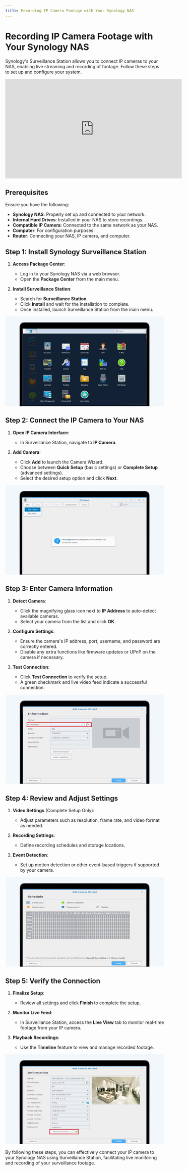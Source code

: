 ```yaml
---
title: Recording IP Camera Footage with Your Synology NAS
---
```


# Recording IP Camera Footage with Your Synology NAS

Synology's Surveillance Station allows you to connect IP cameras to your NAS, enabling live streaming and recording of footage. Follow these steps to set up and configure your system.

<iframe width="560" height="315" src="https://www.youtube.com/embed/dReT37WcQsU?si=A0iUZxAmJq3hgybB&amp;controls=0" title="YouTube video player" frameborder="0" allow="accelerometer; autoplay; clipboard-write; encrypted-media; gyroscope; picture-in-picture; web-share" referrerpolicy="strict-origin-when-cross-origin" allowfullscreen></iframe>

## Prerequisites

Ensure you have the following:

- **Synology NAS**: Properly set up and connected to your network.
- **Internal Hard Drives**: Installed in your NAS to store recordings.
- **Compatible IP Camera**: Connected to the same network as your NAS.
- **Computer**: For configuration purposes.
- **Router**: Connecting your NAS, IP camera, and computer.



## Step 1: Install Synology Surveillance Station

1. **Access Package Center**:
   - Log in to your Synology NAS via a web browser.
   - Open the **Package Center** from the main menu.

2. **Install Surveillance Station**:
   - Search for **Surveillance Station**.
   - Click **Install** and wait for the installation to complete.
   - Once installed, launch Surveillance Station from the main menu.

![alt text](image-32.png)

## Step 2: Connect the IP Camera to Your NAS

1. **Open IP Camera Interface**:
   - In Surveillance Station, navigate to **IP Camera**.

2. **Add Camera**:
   - Click **Add** to launch the Camera Wizard.
   - Choose between **Quick Setup** (basic settings) or **Complete Setup** (advanced settings).
   - Select the desired setup option and click **Next**.

![alt text](image-33.png)

## Step 3: Enter Camera Information

1. **Detect Camera**:
   - Click the magnifying glass icon next to **IP Address** to auto-detect available cameras.
   - Select your camera from the list and click **OK**.

2. **Configure Settings**:
   - Ensure the camera's IP address, port, username, and password are correctly entered.
   - Disable any extra functions like firmware updates or UPnP on the camera if necessary.

3. **Test Connection**:
   - Click **Test Connection** to verify the setup.
   - A green checkmark and live video feed indicate a successful connection.

![alt text](image-34.png)

## Step 4: Review and Adjust Settings

1. **Video Settings** (Complete Setup Only):
   - Adjust parameters such as resolution, frame rate, and video format as needed.

2. **Recording Settings**:
   - Define recording schedules and storage locations.

3. **Event Detection**:
   - Set up motion detection or other event-based triggers if supported by your camera.

![alt text](image-35.png)

## Step 5: Verify the Connection

1. **Finalize Setup**:
   - Review all settings and click **Finish** to complete the setup.

2. **Monitor Live Feed**:
   - In Surveillance Station, access the **Live View** tab to monitor real-time footage from your IP camera.

3. **Playback Recordings**:
   - Use the **Timeline** feature to view and manage recorded footage.

![alt text](image-36.png)

By following these steps, you can effectively connect your IP camera to your Synology NAS using Surveillance Station, facilitating live monitoring and recording of your surveillance footage.
